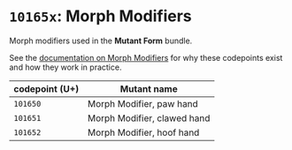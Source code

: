 # `10165x`: Morph Modifiers

Morph modifiers used in the **Mutant Form** bundle.

See the [documentation on Morph Modifiers](/form/mm.md) for why these codepoints exist and how they work in practice.

| codepoint (U+) | Mutant name |
| ---- | ---- |
| `101650` | Morph Modifier, paw hand |
| `101651` | Morph Modifier, clawed hand |
| `101652` | Morph Modifier, hoof hand |
